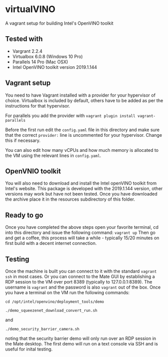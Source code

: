 # virtualVINO

A vagrant setup for building Intel's OpenVINO toolkit

## Tested with

- Vargrant 2.2.4
- Virtualbox 6.0.8 (Windows 10 Pro)
- Parallels 14 Pro (Mac OSX)
- Intel OpenVINO toolkit version 2019.1.144

## Vagrant setup

You need to have Vagrant installed with a provider for your hypervisor of choice.  Virtualbox is included by default, others have to be added as per the instructions for that hypervisor.

For parallels you add the provider with `vagrant plugin install vagrant-parallels`

Before the first run edit the `config.yaml` file in this directory and make sure that the correct `provider:` line is uncommented for your hypervisor.  Change this if necessary.

You can also edit how many vCPUs and how much memory is allocated to the VM using the relevant lines in `config.yaml`.

## OpenVNIO toolkit

You will also need to download and install the Intel openVINO toolkit from Intel's website.  This package is developed with the 2019.1.144 version, other versions may work but have not been tested.  Once you have downloaded the archive place it in the resources subdirectory of this folder.

## Ready to go

Once you have completed the above steps open your favorite terminal, cd into this directory and issue the following command:
`vagrant up`
Then go and get a coffee, this process will take a while - typically 15/20 minutes on first build with a decent internet connection.

## Testing

Once the machine is built you can connect to it with the standard `vagrant ssh` in most cases.  Or you can connect to the Mate GUI by establishing a RDP session to the VM over port 8389 (typically to 127.0.0.1:8389).  The username is `vagrant` and the password is also `vagrant` out of the box.  Once you have a terminal on the VM run the following commands:

`cd /opt/intel/openvino/deployment_tools/demo`

`./demo_squeezenet_download_convert_run.sh`

and

`./demo_security_barrier_camera.sh`

noting that the security barrier demo will only run over an RDP session in the Mate desktop.  The first demo will run on a text console via SSH and is useful for inital testing.
